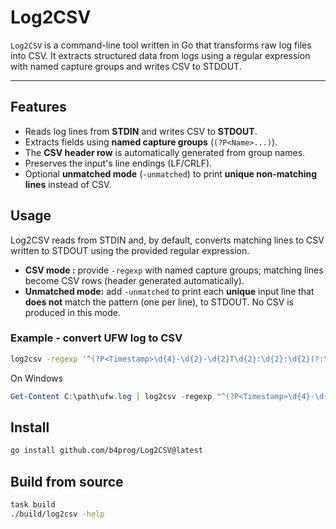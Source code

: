 # Log2CSV

`Log2CSV` is a command-line tool written in Go that transforms raw log files into CSV.
It extracts structured data from logs using a regular expression with named capture groups and writes CSV to STDOUT.

---

## Features

- Reads log lines from **STDIN** and writes CSV to **STDOUT**.
- Extracts fields using **named capture groups** (`(?P<Name>...)`).
- The **CSV header row** is automatically generated from group names.
- Preserves the input's line endings (LF/CRLF).
- Optional **unmatched mode** (`-unmatched`) to print **unique non-matching lines** instead of CSV.

## Usage

Log2CSV reads from STDIN and, by default, converts matching lines to CSV written to STDOUT using the provided regular expression.

- **CSV mode :** provide `-regexp` with named capture groups; matching lines become CSV rows (header generated automatically).
- **Unmatched mode:** add `-unmatched` to print each **unique** input line that **does not** match the pattern (one per line), to STDOUT. No CSV is produced in this mode.

### Example - convert UFW log to CSV

```sh
log2csv -regexp '^(?P<Timestamp>\d{4}-\d{2}-\d{2}T\d{2}:\d{2}:\d{2}(?:\.\d+)?\+\d{2}:\d{2})\s+(?P<Hostname>\S+)\s+(?P<Facility>\S+):\s+\[\s*(?P<Kernel_Time>\d+(?:\.\d+)?)\]\s+\[(?P<Action>UFW\s+\S+)\]\s+IN=(?P<IN>\S*)\s+OUT=(?P<OUT>\S*)\s+MAC=(?P<MAC>\S*)\s+SRC=(?P<SRC>\S+)\s+DST=(?P<DST>\S+)\s+LEN=(?P<LEN>\d+)(?:(?:\s+(?:TOS=(?P<TOS>0x[0-9A-Fa-f]{2})\s+)?(?:PREC=(?P<PREC>0x[0-9A-Fa-f]{2})\s+)?(?:TTL=(?P<TTL>\d+)\s+)?ID=(?P<ID>\d+)(?:\s+(?P<DF>DF))?)|\s+TC=(?P<TC>\d+)\s+HOPLIMIT=(?P<HOPLIMIT>\d+)\s+FLOWLBL=(?P<FLOWLBL>[0-9A-Fa-fx]+))?\s+PROTO=(?P<PROTO>[A-Za-z0-9]+)(?:\s+(?:SPT|SP)=(?P<SPT>\d+))?(?:\s+(?:DPT|DP)=(?P<DPT>\d+))?(?:\s+WINDOW=(?P<WINDOW>\d+))?(?:\s+RES=(?P<RES>0x[0-9A-Fa-f]{2}))?(?:\s+(?P<TCP_Flags>(?:SYN|ACK|FIN|RST|PSH|URG|CWR|ECE)(?:\s+(?:SYN|ACK|FIN|RST|PSH|URG|CWR|ECE))*))?(?:\s+URGP=(?P<URGP>\d+))?(?:\s+TYPE=(?P<ICMP_TYPE>\d+))?(?:\s+CODE=(?P<ICMP_CODE>\d+))?(?:\s+SEQ=(?P<ICMP_SEQ>\d+))?(?:\s+LEN=(?P<L4_LEN>\d+))?\s*$' < /var/log/ufw.log
```

On Windows

```powershell
Get-Content C:\path\ufw.log | log2csv -regexp "^(?P<Timestamp>\d{4}-\d{2}-\d{2}T\d{2}:\d{2}:\d{2}(?:\.\d+)?\+\d{2}:\d{2})\s+(?P<Hostname>\S+)\s+(?P<Facility>\S+):\s+\[\s*(?P<Kernel_Time>\d+(?:\.\d+)?)\]\s+\[(?P<Action>UFW\s+\S+)\]\s+IN=(?P<IN>\S*)\s+OUT=(?P<OUT>\S*)\s+MAC=(?P<MAC>\S*)\s+SRC=(?P<SRC>\S+)\s+DST=(?P<DST>\S+)\s+LEN=(?P<LEN>\d+)(?:(?:\s+(?:TOS=(?P<TOS>0x[0-9A-Fa-f]{2})\s+)?(?:PREC=(?P<PREC>0x[0-9A-Fa-f]{2})\s+)?(?:TTL=(?P<TTL>\d+)\s+)?ID=(?P<ID>\d+)(?:\s+(?P<DF>DF))?)|\s+TC=(?P<TC>\d+)\s+HOPLIMIT=(?P<HOPLIMIT>\d+)\s+FLOWLBL=(?P<FLOWLBL>[0-9A-Fa-fx]+))?\s+PROTO=(?P<PROTO>[A-Za-z0-9]+)(?:\s+(?:SPT|SP)=(?P<SPT>\d+))?(?:\s+(?:DPT|DP)=(?P<DPT>\d+))?(?:\s+WINDOW=(?P<WINDOW>\d+))?(?:\s+RES=(?P<RES>0x[0-9A-Fa-f]{2}))?(?:\s+(?P<TCP_Flags>(?:SYN|ACK|FIN|RST|PSH|URG|CWR|ECE)(?:\s+(?:SYN|ACK|FIN|RST|PSH|URG|CWR|ECE))*))?(?:\s+URGP=(?P<URGP>\d+))?(?:\s+TYPE=(?P<ICMP_TYPE>\d+))?(?:\s+CODE=(?P<ICMP_CODE>\d+))?(?:\s+SEQ=(?P<ICMP_SEQ>\d+))?(?:\s+LEN=(?P<L4_LEN>\d+))?\s*$".
```

## Install

```sh
go install github.com/b4prog/Log2CSV@latest
```

## Build from source

```sh
task build
./build/log2csv -help
```

```

```

